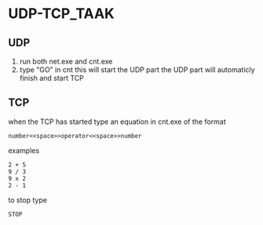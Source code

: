 # UDP-TCP_TAAK

## UDP
1. run both net.exe and cnt.exe
2. type "GO" in cnt
this will start the UDP part
the UDP part will automaticly finish and start TCP

## TCP
when the TCP has started type an equation in cnt.exe of the format 
```
number<<space>>operator<<space>>number
```
examples
```
2 + 5
9 / 3
9 x 2
2 - 1
```

to stop type
```
STOP
```
